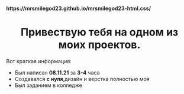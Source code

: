 <h4>https://mrsmilegod23.github.io/mrsmilegod23-html.css/</h4>
<h1><center>Привествую тебя на одном из моих проектов.</center></h1>

Вот краткая информация:

- Был написан <b>08.11.21</b> за <b>3-4</b> часа
- Создавался <b>с нуля</b>,дизайн и верстка полностью моя
- Был заданием в колледже 



